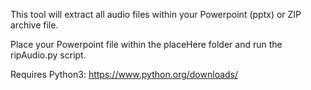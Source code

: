 This tool will extract all audio files within your Powerpoint (pptx) or ZIP archive file.

Place your Powerpoint file within the placeHere folder and run the ripAudio.py script.

Requires Python3: https://www.python.org/downloads/
